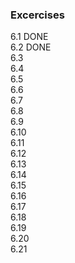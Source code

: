 ### Excercises
6.1 DONE  
6.2 DONE  
6.3  
6.4  
6.5  
6.6  
6.7  
6.8  
6.9  
6.10  
6.11  
6.12  
6.13  
6.14  
6.15  
6.16  
6.17  
6.18  
6.19  
6.20  
6.21  
